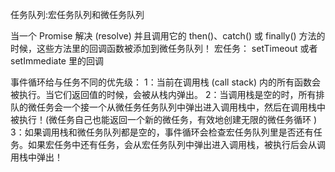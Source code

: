 任务队列:宏任务队列和微任务队列


当一个 Promise 解决 (resolve) 并且调用它的 then()、catch() 或 finally() 方法的时候，这些方法里的回调函数被添加到微任务队列！
宏任务： setTimeout 或者 setImmediate 里的回调

事件循环给与任务不同的优先级：
1：当前在调用栈 (call stack) 内的所有函数会被执行。当它们返回值的时候，会被从栈内弹出。
2：当调用栈是空的时，所有排队的微任务会一个接一个从微任务任务队列中弹出进入调用栈中，然后在调用栈中被执行！(微任务自己也能返回一个新的微任务，有效地创建无限的微任务循环 )
3：如果调用栈和微任务队列都是空的，事件循环会检查宏任务队列里是否还有任务。如果宏任务中还有任务，会从宏任务队列中弹出进入调用栈，被执行后会从调用栈中弹出！